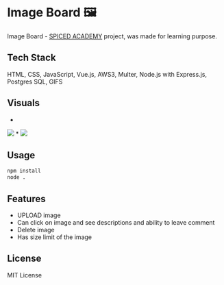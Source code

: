 # Image Board 🖼
Image Board -  <a href="https://www.spiced-academy.com/">SPICED ACADEMY</a> project, was made for learning purpose. 

## Tech Stack

HTML, CSS, JavaScript, Vue.js, AWS3, Multer, Node.js with Express.js, Postgres SQL, GIFS

## Visuals
*
<img src="https://j.gifs.com/91XnjB.gif" />
*
<img src="https://j.gifs.com/wVgPy1.gif" />

## Usage

```bash
npm install
node .
```

## Features 

* UPLOAD image
* Can click on image and see descriptions and ability to leave comment
* Delete image
* Has size limit of the image

## License

MIT License